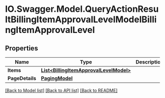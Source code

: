 # IO.Swagger.Model.QueryActionResultBillingItemApprovalLevelModelBillingItemApprovalLevel
## Properties

Name | Type | Description | Notes
------------ | ------------- | ------------- | -------------
**Items** | [**List&lt;BillingItemApprovalLevelModel&gt;**](BillingItemApprovalLevelModel.md) |  | [optional] 
**PageDetails** | [**PagingModel**](PagingModel.md) |  | [optional] 

[[Back to Model list]](../README.md#documentation-for-models) [[Back to API list]](../README.md#documentation-for-api-endpoints) [[Back to README]](../README.md)

